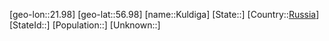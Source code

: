 ﻿---
location: [56.98,21.98]
type: City
tags:
- geo/City


SpocWebEntityId: 31686
isDeleted: false
confidential: public

---
[geo-lon::21.98]
[geo-lat::56.98]
[name::Kuldiga]
[State::]
[Country::[Russia](geo/Continent/Europe/Russia.md)]
[StateId::]
[Population::]
[Unknown::]

